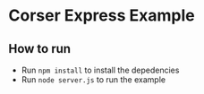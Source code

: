Corser Express Example
======================

How to run
----------

- Run `npm install` to install the depedencies
- Run `node server.js` to run the example
